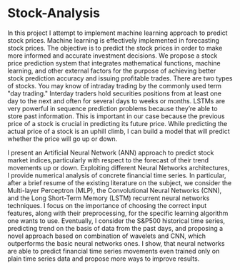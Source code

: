 # Stock-Analysis

  In this project I attempt to implement machine learning approach to predict stock
prices. Machine learning is effectively implemented in forecasting stock prices. The objective
is to predict the stock prices in order to make more informed and accurate investment decisions.
We propose a stock price prediction system that integrates mathematical functions, machine
learning, and other external factors for the purpose of achieving better stock prediction
accuracy and issuing profitable trades. There are two types of stocks. You may know of
intraday trading by the commonly used term "day trading." Interday traders hold securities
positions from at least one day to the next and often for several days to weeks or months.
LSTMs are very powerful in sequence prediction problems because they’re able to store past
information. This is important in our case because the previous price of a stock is crucial in
predicting its future price. While predicting the actual price of a stock is an uphill climb, I 
can build a model that will predict whether the price will go up or down. 

  I present an Artificial Neural Network (ANN) approach to predict stock market
indices,particularly with respect to the forecast of their trend movements up or down.
Exploiting different Neural Networks architectures, I provide numerical analysis of concrete
financial time series. In particular, after a brief resume of the existing literature on the subject,
we consider the Multi-layer Perceptron (MLP), the Convolutional Neural Networks (CNN),
and the Long Short-Term Memory (LSTM) recurrent neural networks techniques. I focus
on the importance of choosing the correct input features, along with their preprocessing, for
the specific learning algorithm one wants to use. Eventually, I consider the S&P500
historical time series, predicting trend on the basis of data from the past days, and proposing
a novel approach based on combination of wavelets and CNN, which outperforms the basic
neural networks ones. I show, that neural networks are able to predict financial time series
movements even trained only on plain time series data and propose more ways to improve
results.
